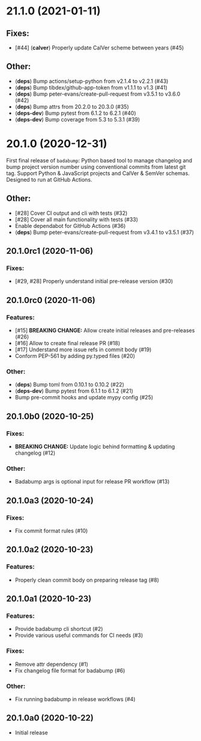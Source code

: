 # 21.1.0 (2021-01-11)

## Fixes:

- [#44] (**calver**) Properly update CalVer scheme between years (#45)

## Other:

- (**deps**) Bump actions/setup-python from v2.1.4 to v2.2.1 (#43)
- (**deps**) Bump tibdex/github-app-token from v1.1.1 to v1.3 (#41)
- (**deps**) Bump peter-evans/create-pull-request from v3.5.1 to v3.6.0 (#42)
- (**deps**) Bump attrs from 20.2.0 to 20.3.0 (#35)
- (**deps-dev**) Bump pytest from 6.1.2 to 6.2.1 (#40)
- (**deps-dev**) Bump coverage from 5.3 to 5.3.1 (#39)

# 20.1.0 (2020-12-31)

First final release of ``badabump``: Python based tool to manage changelog and bump
project version number using conventional commits from latest git tag. Support Python &
JavaScript projects and CalVer & SemVer schemas. Designed to run at GitHub Actions.

## Other:

- [#28] Cover CI output and cli with tests (#32)
- [#28] Cover all main functionality with tests (#33)
- Enable dependabot for GitHub Actions (#36)
- (**deps**) Bump peter-evans/create-pull-request from v3.4.1 to v3.5.1 (#37)

## 20.1.0rc1 (2020-11-06)

### Fixes:

- [#29, #28] Properly understand initial pre-release version (#30)

## 20.1.0rc0 (2020-11-06)

### Features:

- [#15] **BREAKING CHANGE:** Allow create initial releases and pre-releases (#26)
- [#16] Allow to create final release PR (#18)
- [#17] Understand more issue refs in commit body (#19)
- Conform PEP-561 by adding py.typed files (#20)

### Other:

- (**deps**) Bump toml from 0.10.1 to 0.10.2 (#22)
- (**deps-dev**) Bump pytest from 6.1.1 to 6.1.2 (#21)
- Bump pre-commit hooks and update mypy config (#25)

## 20.1.0b0 (2020-10-25)

### Fixes:

- **BREAKING CHANGE:** Update logic behind formatting & updating changelog (#12)

### Other:

- Badabump args is optional input for release PR workflow (#13)

## 20.1.0a3 (2020-10-24)

### Fixes:

- Fix commit format rules (#10)

## 20.1.0a2 (2020-10-23)

### Features:

- Properly clean commit body on preparing release tag (#8)

## 20.1.0a1 (2020-10-23)

### Features:

- Provide badabump cli shortcut (#2)
- Provide various useful commands for CI needs (#3)

### Fixes:

- Remove attr dependency (#1)
- Fix changelog file format for badabump (#6)

### Other:

- Fix running badabump in release workflows (#4)

## 20.1.0a0 (2020-10-22)

- Initial release
